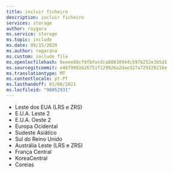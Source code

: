 ```yaml
---
title: incluir ficheiro
description: incluir ficheiro
services: storage
author: roygara
ms.service: storage
ms.topic: include
ms.date: 09/15/2020
ms.author: rogarana
ms.custom: include file
ms.openlocfilehash: 6eeee88cf9fbfacdca8883094dc597b252e3b5d1
ms.sourcegitcommit: e46f9981626751f129926a2dae327a729228216e
ms.translationtype: MT
ms.contentlocale: pt-PT
ms.lasthandoff: 01/08/2021
ms.locfileid: "98052931"
---
```

- Leste dos EUA (LRS e ZRS)
- E.U.A. Leste 2
- E.U.A. Oeste 2
- Europa Ocidental
- Sudeste Asiático
- Sul do Reino Unido
- Austrália Leste (LRS e ZRS)
- França Central
- KoreaCentral
- Coreias

